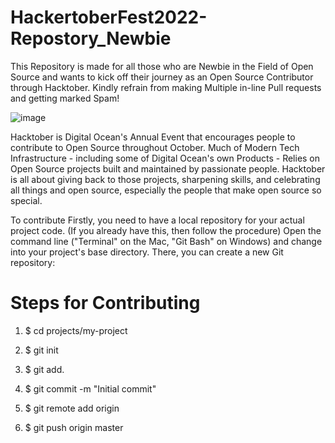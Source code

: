 # HackertoberFest2022-Repostory_Newbie
This Repository is made for all those who are Newbie in the Field of Open Source and wants to kick off their journey as an Open Source Contributor through Hacktober. Kindly refrain from making Multiple in-line Pull requests and getting marked Spam!

![image](https://user-images.githubusercontent.com/83905981/193395333-8f63875b-f578-4371-8376-56279e3bc46f.png)

Hacktober is Digital Ocean's Annual Event that encourages people to contribute to Open Source throughout October. Much of Modern Tech Infrastructure - including some of Digital Ocean's own Products - Relies on Open Source projects built and maintained by passionate people. Hacktober is all about giving back to those projects, sharpening skills, and celebrating all things and open source, especially the people that make open source so special.

To contribute Firstly, you need to have a local repository for your actual project code. (If you already have this, then follow the procedure) Open the command line ("Terminal" on the Mac, "Git Bash" on Windows) and change into your project's base directory. There, you can create a new Git repository:

# Steps for Contributing

1. $ cd projects/my-project

2. $ git init

3. $ git add.

4. $ git commit -m "Initial commit"

5. $ git remote add origin

6. $ git push origin master

